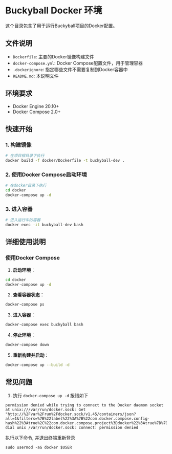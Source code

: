 # Buckyball Docker 环境

这个目录包含了用于运行Buckyball项目的Docker配置。

## 文件说明

- `Dockerfile`: 主要的Docker镜像构建文件
- `docker-compose.yml`: Docker Compose配置文件，用于管理容器
- `.dockerignore`: 指定哪些文件不需要复制到Docker容器中
- `README.md`: 本说明文件

## 环境要求

- Docker Engine 20.10+
- Docker Compose 2.0+

## 快速开始

### 1. 构建镜像

```bash
# 在项目根目录下执行
docker build -f docker/Dockerfile -t buckyball-dev .
```

### 2. 使用Docker Compose启动环境

```bash
# 在docker目录下执行
cd docker
docker-compose up -d
```

### 3. 进入容器

```bash
# 进入运行中的容器
docker exec -it buckyball-dev bash
```

## 详细使用说明

### 使用Docker Compose

1. **启动环境**：
```bash
cd docker
docker-compose up -d
```

2. **查看容器状态**：
```bash
docker-compose ps
```

3. **进入容器**：
```bash
docker-compose exec buckyball bash
```

4. **停止环境**：
```bash
docker-compose down
```

5. **重新构建并启动**：
```bash
docker-compose up --build -d
```

## 常见问题
1. 执行 `docker-compose up -d` 报错如下
```
permission denied while trying to connect to the Docker daemon socket at unix:///var/run/docker.sock: Get "http://%2Fvar%2Frun%2Fdocker.sock/v1.45/containers/json?all=1&filters=%7B%22label%22%3A%7B%22com.docker.compose.config-hash%22%3Atrue%2C%22com.docker.compose.project%3Ddocker%22%3Atrue%7D%7D": dial unix /var/run/docker.sock: connect: permission denied
```
执行以下命令, 并退出终端重新登录
```
sudo usermod -aG docker $USER
```
